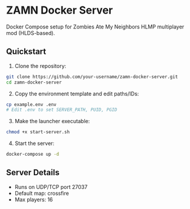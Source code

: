 # ZAMN Docker Server

Docker Compose setup for Zombies Ate My Neighbors HLMP multiplayer mod (HLDS-based).

## Quickstart

1. Clone the repository:

```bash
git clone https://github.com/your-username/zamn-docker-server.git
cd zamn-docker-server
```

2. Copy the environment template and edit paths/IDs:

```bash
cp example.env .env
# Edit .env to set SERVER_PATH, PUID, PGID
```

3. Make the launcher executable:

```bash
chmod +x start-server.sh
```

4. Start the server:

```bash
docker-compose up -d
```

## Server Details

* Runs on UDP/TCP port 27037
* Default map: crossfire
* Max players: 16
